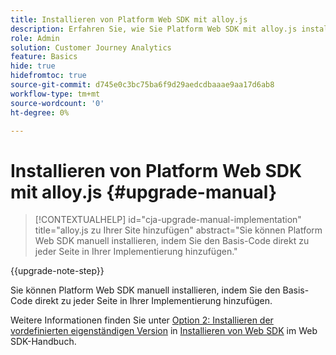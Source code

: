 ```yaml
---
title: Installieren von Platform Web SDK mit alloy.js
description: Erfahren Sie, wie Sie Platform Web SDK mit alloy.js installieren.
role: Admin
solution: Customer Journey Analytics
feature: Basics
hide: true
hidefromtoc: true
source-git-commit: d745e0c3bc75ba6f9d29aedcdbaaae9aa17d6ab8
workflow-type: tm+mt
source-wordcount: '0'
ht-degree: 0%

---
```


# Installieren von Platform Web SDK mit alloy.js {#upgrade-manual}

<!-- markdownlint-disable MD034 -->

>[!CONTEXTUALHELP]
>id="cja-upgrade-manual-implementation"
>title="alloy.js zu Ihrer Site hinzufügen"
>abstract="Sie können Platform Web SDK manuell installieren, indem Sie den Basis-Code direkt zu jeder Seite in Ihrer Implementierung hinzufügen."

<!-- markdownlint-enable MD034 -->

{{upgrade-note-step}}

Sie können Platform Web SDK manuell installieren, indem Sie den Basis-Code direkt zu jeder Seite in Ihrer Implementierung hinzufügen.

Weitere Informationen finden Sie unter [Option 2: Installieren der vordefinierten eigenständigen Version](https://experienceleague.adobe.com/en/docs/experience-platform/edge/fundamentals/installing-the-sdk#option-2-installing-the-prebuilt-standalone-version) in [Installieren von Web SDK](https://experienceleague.adobe.com/en/docs/experience-platform/edge/fundamentals/installing-the-sdk) im Web SDK-Handbuch.

